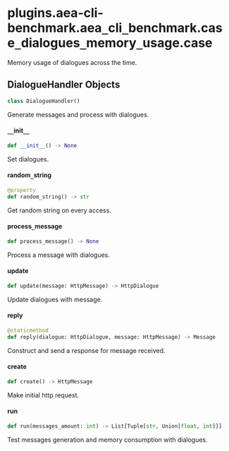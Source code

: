 <a id="plugins.aea-cli-benchmark.aea_cli_benchmark.case_dialogues_memory_usage.case"></a>

# plugins.aea-cli-benchmark.aea`_`cli`_`benchmark.case`_`dialogues`_`memory`_`usage.case

Memory usage of dialogues across the time.

<a id="plugins.aea-cli-benchmark.aea_cli_benchmark.case_dialogues_memory_usage.case.DialogueHandler"></a>

## DialogueHandler Objects

```python
class DialogueHandler()
```

Generate messages and process with dialogues.

<a id="plugins.aea-cli-benchmark.aea_cli_benchmark.case_dialogues_memory_usage.case.DialogueHandler.__init__"></a>

#### `__`init`__`

```python
def __init__() -> None
```

Set dialogues.

<a id="plugins.aea-cli-benchmark.aea_cli_benchmark.case_dialogues_memory_usage.case.DialogueHandler.random_string"></a>

#### random`_`string

```python
@property
def random_string() -> str
```

Get random string on every access.

<a id="plugins.aea-cli-benchmark.aea_cli_benchmark.case_dialogues_memory_usage.case.DialogueHandler.process_message"></a>

#### process`_`message

```python
def process_message() -> None
```

Process a message with dialogues.

<a id="plugins.aea-cli-benchmark.aea_cli_benchmark.case_dialogues_memory_usage.case.DialogueHandler.update"></a>

#### update

```python
def update(message: HttpMessage) -> HttpDialogue
```

Update dialogues with message.

<a id="plugins.aea-cli-benchmark.aea_cli_benchmark.case_dialogues_memory_usage.case.DialogueHandler.reply"></a>

#### reply

```python
@staticmethod
def reply(dialogue: HttpDialogue, message: HttpMessage) -> Message
```

Construct and send a response for message received.

<a id="plugins.aea-cli-benchmark.aea_cli_benchmark.case_dialogues_memory_usage.case.DialogueHandler.create"></a>

#### create

```python
def create() -> HttpMessage
```

Make initial http request.

<a id="plugins.aea-cli-benchmark.aea_cli_benchmark.case_dialogues_memory_usage.case.run"></a>

#### run

```python
def run(messages_amount: int) -> List[Tuple[str, Union[float, int]]]
```

Test messages generation and memory consumption with dialogues.

